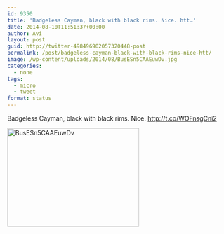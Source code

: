 ```yaml
---
id: 9350
title: 'Badgeless Cayman, black with black rims. Nice. htt…'
date: 2014-08-10T11:51:37+00:00
author: Avi
layout: post
guid: http://twitter-498496902057320448-post
permalink: /post/badgeless-cayman-black-with-black-rims-nice-htt/
image: /wp-content/uploads/2014/08/BusESn5CAAEuwDv.jpg
categories:
  - none
tags:
  - micro
  - tweet
format: status
---
```

Badgeless Cayman, black with black rims. Nice. http://t.co/WOFnsgCni2

<img width="300" height="225" src="http://aviflax.com/wp-content/uploads/2014/08/BusESn5CAAEuwDv.jpg" class="attachment-medium" alt="BusESn5CAAEuwDv" />